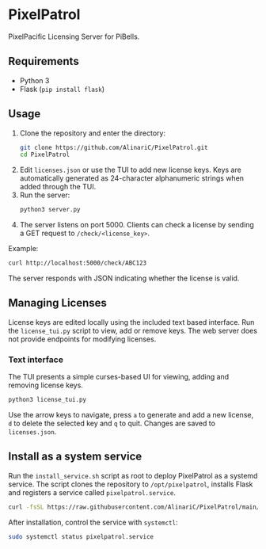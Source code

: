 # PixelPatrol

PixelPacific Licensing Server for PiBells.

## Requirements
- Python 3
- Flask (`pip install flask`)

## Usage
1. Clone the repository and enter the directory:
   ```bash
   git clone https://github.com/AlinariC/PixelPatrol.git
   cd PixelPatrol
   ```
2. Edit `licenses.json` or use the TUI to add new license keys. Keys are
   automatically generated as 24-character alphanumeric strings when added
   through the TUI.
3. Run the server:
   ```bash
   python3 server.py
   ```
4. The server listens on port 5000. Clients can check a license by sending a GET request to `/check/<license_key>`.

Example:
```bash
curl http://localhost:5000/check/ABC123
```

The server responds with JSON indicating whether the license is valid.

## Managing Licenses

License keys are edited locally using the included text based interface.
Run the `license_tui.py` script to view, add or remove keys. The web server
does not provide endpoints for modifying licenses.

### Text interface

The TUI presents a simple curses-based UI for viewing, adding and removing
license keys.

```bash
python3 license_tui.py
```

Use the arrow keys to navigate, press `a` to generate and add a new license,
`d` to delete the selected key and `q` to quit. Changes are saved to
`licenses.json`.

## Install as a system service

Run the `install_service.sh` script as root to deploy PixelPatrol as a
systemd service. The script clones the repository to `/opt/pixelpatrol`,
installs Flask and registers a service called `pixelpatrol.service`.

```bash
curl -fsSL https://raw.githubusercontent.com/AlinariC/PixelPatrol/main/install_service.sh | sudo bash
```

After installation, control the service with `systemctl`:

```bash
sudo systemctl status pixelpatrol.service
```
